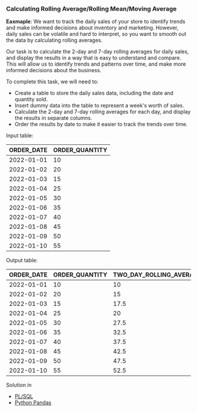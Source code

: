 ### Calculating Rolling Average/Rolling Mean/Moving Average

**Eaxmaple**: We want to track the daily sales of your store to identify trends and make informed decisions about inventory and marketing. However, daily sales can be volatile and hard to interpret, so you want to smooth out the data by calculating rolling averages.

Our task is to calculate the 2-day and 7-day rolling averages for daily sales, and display the results in a way that is easy to understand and compare. This will allow us to identify trends and patterns over time, and make more informed decisions about the business.

To complete this task, we will need to:

- Create a table to store the daily sales data, including the date and quantity sold.
- Insert dummy data into the table to represent a week's worth of sales.
- Calculate the 2-day and 7-day rolling averages for each day, and display the results in separate columns.
- Order the results by date to make it easier to track the trends over time.

Input table:

|ORDER_DATE| ORDER_QUANTITY|
| -------- | ------------- |
|2022-01-01|  10           |            
|2022-01-02|  20           |          
|2022-01-03|  15           |           
|2022-01-04|  25           |           
|2022-01-05|  30           |         
|2022-01-06|  35           |           
|2022-01-07|  40           |         
|2022-01-08|  45           |          
|2022-01-09|  50           |    
|2022-01-10|  55           |  

Output table:

|ORDER_DATE| ORDER_QUANTITY|TWO_DAY_ROLLING_AVERAGE  |SEVEN_DAY_ROLLING_AVERAGE |
| -------- | ------------- |------------------------ | ------------------------ |
|2022-01-01|  10           |             10          |        10                |
|2022-01-02|  20           |             15          |        15.71             |
|2022-01-03|  15           |             17.5        |        16.43             |
|2022-01-04|  25           |             20          |        20                |
|2022-01-05|  30           |             27.5        |        22.86             |
|2022-01-06|  35           |             32.5        |        26                |
|2022-01-07|  40           |             37.5        |        29.57             |
|2022-01-08|  45           |             42.5        |        33                |
|2022-01-09|  50           |             47.5        |        36.57             |
|2022-01-10|  55           |             52.5        |        40                |

Solution in 

- [PL/SQL](https://github.com/SumaiaParveen/Learn-DS-DA-DE-with-me/blob/main/%23Day7%20Rolling%20Average%20in%20PL-SQL/Rolling%20Mean%20in%20PL-SQL.sql)
- [Python Pandas](https://github.com/SumaiaParveen/Learn-DS-DA-DE-with-me/blob/main/%23Day7%20Rolling%20Average%20in%20PL-SQL/Rolling%20Mean%20in%20Pandas.py)
